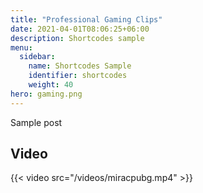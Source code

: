 ```yaml
---
title: "Professional Gaming Clips"
date: 2021-04-01T08:06:25+06:00
description: Shortcodes sample
menu:
  sidebar:
    name: Shortcodes Sample
    identifier: shortcodes
    weight: 40
hero: gaming.png
---
```


Sample post

## Video

{{< video src="/videos/miracpubg.mp4" >}}
